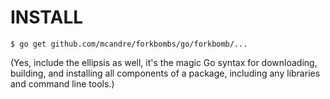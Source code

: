 # INSTALL

```
$ go get github.com/mcandre/forkbombs/go/forkbomb/...
```
(Yes, include the ellipsis as well, it's the magic Go syntax for downloading, building, and installing all components of a package, including any libraries and command line tools.)

